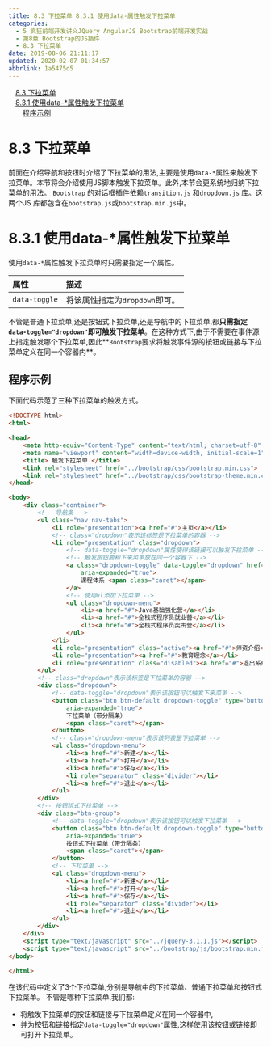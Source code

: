 ```yaml
---
title: 8.3 下拉菜单 8.3.1 使用data-属性触发下拉菜单
categories: 
  - 5 疯狂前端开发讲义JQuery AngularJS Bootstrap前端开发实战
  - 第8章 Bootstrap的JS插件
  - 8.3 下拉菜单
date: 2019-08-06 21:11:17
updated: 2020-02-07 01:34:57
abbrlink: 1a5475d5
---
```

<div id='my_toc'><a href="/JavaReadingNotes/1a5475d5/#8-3-下拉菜单" class="header_1">8.3 下拉菜单</a>&nbsp;<br><a href="/JavaReadingNotes/1a5475d5/#8-3-1-使用data-*属性触发下拉菜单" class="header_1">8.3.1 使用data-*属性触发下拉菜单</a>&nbsp;<br><a href="/JavaReadingNotes/1a5475d5/#程序示例" class="header_2">程序示例</a>&nbsp;<br></div>
<style>.header_1{margin-left: 1em;}.header_2{margin-left: 2em;}.header_3{margin-left: 3em;}.header_4{margin-left: 4em;}.header_5{margin-left: 5em;}.header_6{margin-left: 6em;}</style>
<!--more-->
<script>if (navigator.platform.search('arm')==-1){document.getElementById('my_toc').style.display = 'none';}var e,p = document.getElementsByTagName('p');while (p.length>0) {e = p[0];e.parentElement.removeChild(e);}</script>

<!--end-->
<!--SSTStart-->
# 8.3 下拉菜单 #
前面在介绍导航和按钮时介绍了下拉菜单的用法,主要是使用`data-*`属性来触发下拉菜单。本节将会介绍使用JS脚本触发下拉菜单。此外,本节会更系统地归纳下拉菜单的用法。
`Bootstrap` 的对话框插件依赖`transition.js` 和`dropdown.js` 库。这两个JS 库都包含在`bootstrap.js`或`bootstrap.min.js`中。
# 8.3.1 使用data-*属性触发下拉菜单 #
使用`data-*`属性触发下拉菜单时只需要指定一个属性。

|属性|描述|
|:---|:---|
|`data-toggle`|将该属性指定为`dropdown`即可。|
不管是普通下拉菜单,还是按钮式下拉菜单,还是导航中的下拉菜单,都**只需指定`data-toggle="dropdown"`即可触发下拉菜单**。在这种方式下,由于不需要在事件源上指定触发哪个下拉菜单,因此**`Bootstrap`要求将触发事件源的按钮或链接与下拉菜单定义在同一个容器内**。
## 程序示例 ##
下面代码示范了三种下拉菜单的触发方式。
```html
<!DOCTYPE html>
<html>

<head>
    <meta http-equiv="Content-Type" content="text/html; charset=utf-8" />
    <meta name="viewport" content="width=device-width, initial-scale=1">
    <title> 触发下拉菜单 </title>
    <link rel="stylesheet" href="../bootstrap/css/bootstrap.min.css">
    <link rel="stylesheet" href="../bootstrap/css/bootstrap-theme.min.css">
</head>

<body>
    <div class="container">
        <!-- 导航条 -->
        <ul class="nav nav-tabs">
            <li role="presentation"><a href="#">主页</a></li>
            <!-- class="dropdown"表示该标签是下拉菜单的容器 -->
            <li role="presentation" class="dropdown">
                <!-- data-toggle="dropdown"属性使得该链接可以触发下拉菜单 -->
                <!-- 触发按钮要和下来菜单放在同一个容器下 -->
                <a class="dropdown-toggle" data-toggle="dropdown" href="#" role="button" aria-haspopup="true"
                    aria-expanded="true">
                    课程体系 <span class="caret"></span>
                </a>
                <!-- 使用ul添加下拉菜单 -->
                <ul class="dropdown-menu">
                    <li><a href="#">Java基础强化营</a></li>
                    <li><a href="#">全栈式程序员就业营</a></li>
                    <li><a href="#">全栈式程序员突击营</a></li>
                </ul>
            </li>
            <li role="presentation" class="active"><a href="#">师资介绍</a></li>
            <li role="presentation"><a href="#">教育理念</a></li>
            <li role="presentation" class="disabled"><a href="#">退出系统</a></li>
        </ul>
        <!-- class="dropdown"表示该标签是下拉菜单的容器 -->
        <div class="dropdown">
            <!-- data-toggle="dropdown"表示该按钮可以触发下来菜单 -->
            <button class="btn btn-default dropdown-toggle" type="button" data-toggle="dropdown" aria-haspopup="true"
                aria-expanded="true">
                下拉菜单（带分隔条）
                <span class="caret"></span>
            </button>
            <!-- class="dropdown-menu"表示该列表是下拉菜单 -->
            <ul class="dropdown-menu">
                <li><a href="#">新建</a></li>
                <li><a href="#">打开</a></li>
                <li><a href="#">保存</a></li>
                <li role="separator" class="divider"></li>
                <li><a href="#">退出</a></li>
            </ul>
        </div>
        <!-- 按钮组式下拉菜单 -->
        <div class="btn-group">
            <!-- data-toggle="dropdown"表示该按钮可以触发下拉菜单 -->
            <button class="btn btn-default dropdown-toggle" type="button" data-toggle="dropdown" aria-haspopup="true"
                aria-expanded="true">
                按钮式下拉菜单（带分隔条）
                <span class="caret"></span>
            </button>
            <!-- 下拉菜单 -->
            <ul class="dropdown-menu">
                <li><a href="#">新建</a></li>
                <li><a href="#">打开</a></li>
                <li><a href="#">保存</a></li>
                <li role="separator" class="divider"></li>
                <li><a href="#">退出</a></li>
            </ul>
        </div>
    </div>
    <script type="text/javascript" src="../jquery-3.1.1.js"></script>
    <script type="text/javascript" src="../bootstrap/js/bootstrap.min.js"></script>
</body>

</html>
```
在该代码中定义了3个下拉菜单,分别是导航中的下拉菜单、普通下拉菜单和按钮式下拉菜单。
不管是哪种下拉菜单,我们都:
- 将触发下拉菜单的按钮和链接与下拉菜单定义在同一个容器中,
- 并为按钮和链接指定`data-toggle="dropdown"`属性,这样使用该按钮或链接即可打开下拉菜单。
<!--SSTStop-->

